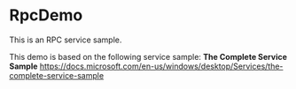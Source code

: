 # RpcDemo
This is an RPC service sample.

This demo is based on the following service sample:
**The Complete Service Sample**
https://docs.microsoft.com/en-us/windows/desktop/Services/the-complete-service-sample
